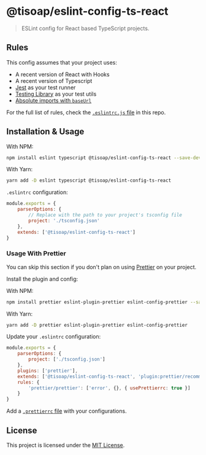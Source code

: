 # @tisoap/eslint-config-ts-react

> ESLint config for React based TypeScript projects.

## Rules

This config assumes that your project uses:

- A recent version of React with Hooks
- A recent version of Typescript
- [Jest](https://jestjs.io/) as your test runner
- [Testing Library](https://testing-library.com/) as your test utils
- [Absolute imports with `baseUrl`](https://stackoverflow.com/questions/43281741/how-to-use-paths-in-tsconfig-json)

For the full list of rules, check the [`.eslintrc.js` file](./.eslintrc.js) in this repo.

## Installation & Usage

With NPM:

```bash
npm install eslint typescript @tisoap/eslint-config-ts-react --save-dev
```

With Yarn:

```bash
yarn add -D eslint typescript @tisoap/eslint-config-ts-react
```

`.eslintrc` configuration:

```js
module.exports = {
	parserOptions: {
		// Replace with the path to your project's tsconfig file
		project: './tsconfig.json'
	},
	extends: ['@tisoap/eslint-config-ts-react']
}
```

### Usage With Prettier

You can skip this section if you don't plan on using [Prettier](https://prettier.io/) on your project.

Install the plugin and config:

With NPM:

```bash
npm install prettier eslint-plugin-prettier eslint-config-prettier --save-dev
```

With Yarn:

```bash
yarn add -D prettier eslint-plugin-prettier eslint-config-prettier
```

Update your `.eslintrc` configuration:

```js
module.exports = {
	parserOptions: {
		project: ['./tsconfig.json']
	},
	plugins: ['prettier'],
	extends: ['@tisoap/eslint-config-ts-react', 'plugin:prettier/recommended'],
	rules: {
		'prettier/prettier': ['error', {}, { usePrettierrc: true }]
	}
}
```

Add a [`.prettierrc` file](https://prettier.io/docs/en/configuration.html) with your configurations.

## License

This project is licensed under the [MIT License](./LICENSE).
